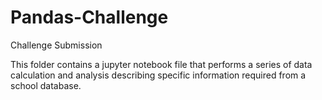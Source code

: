 # Pandas-Challenge
Challenge Submission

This folder contains a jupyter notebook file that performs a series of data calculation and analysis describing specific information required from a school database. 
